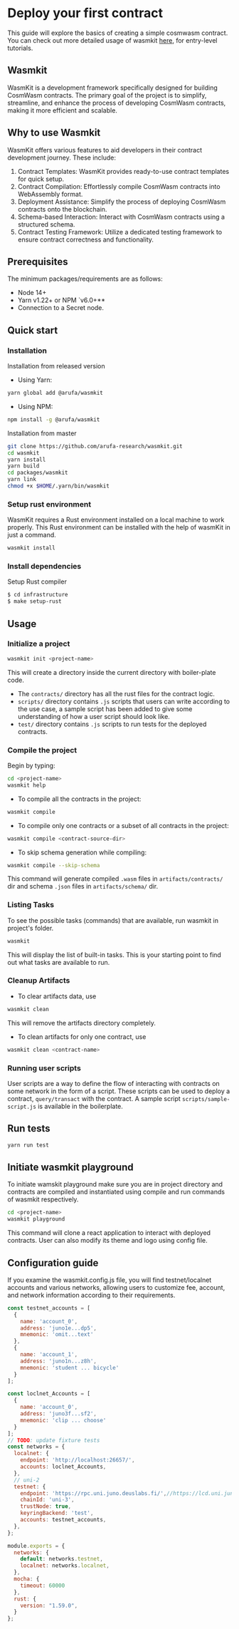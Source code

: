 # Deploy your first contract
This guide will explore the basics of creating a simple cosmwasm contract. You can check out more detailed usage of wasmkit [here](https://wasmkit.arufaresearch.com/), for entry-level tutorials.


## Wasmkit

WasmKit is a development framework specifically designed for building CosmWasm contracts. The primary goal of the project is to simplify, streamline, and enhance the process of developing CosmWasm contracts, making it more efficient and scalable.


## Why to use Wasmkit
WasmKit offers various features to aid developers in their contract development journey. These include:

1. Contract Templates: WasmKit provides ready-to-use contract templates for quick setup.
2. Contract Compilation: Effortlessly compile CosmWasm contracts into WebAssembly format.
3. Deployment Assistance: Simplify the process of deploying CosmWasm contracts onto the blockchain.
4. Schema-based Interaction: Interact with CosmWasm contracts using a structured schema.
5. Contract Testing Framework: Utilize a dedicated testing framework to ensure contract correctness and functionality.


## Prerequisites
The minimum packages/requirements are as follows:
- Node 14+
- Yarn v1.22+ or NPM `v6.0+**
- Connection to a Secret node.



## Quick start
### Installation
Installation from released version
- Using Yarn:
```bash
yarn global add @arufa/wasmkit
```
- Using NPM:
```bash
npm install -g @arufa/wasmkit
```

Installation from master
```bash
git clone https://github.com/arufa-research/wasmkit.git
cd wasmkit
yarn install
yarn build
cd packages/wasmkit
yarn link
chmod +x $HOME/.yarn/bin/wasmkit
```

### Setup rust environment
WasmKit requires a Rust environment installed on a local machine to work properly. This Rust environment can be installed with the help of wasmKit in just a command.
```bash
wasmkit install
```

### Install dependencies
Setup Rust compiler
```bash
$ cd infrastructure
$ make setup-rust
```

## Usage

### Initialize a project
```bash
wasmkit init <project-name>
```

This will create a directory inside the current directory with boiler-plate code. 
- The `contracts/` directory has all the rust files for the contract logic.
- `scripts/` directory contains `.js` scripts that users can write according to the use case, a sample script has been added to give some understanding of how a user script should look like.
- `test/` directory contains `.js` scripts to run tests for the deployed contracts.


### Compile the project
Begin by typing:
```bash
cd <project-name>
wasmkit help
```

- To compile all the contracts in the project:
```bash
wasmkit compile
```
-  To compile only one contracts or a subset of all contracts in the project:
```bash
wasmkit compile <contract-source-dir>
```
-  To skip schema generation while compiling:
```bash
wasmkit compile --skip-schema
```

This command will generate compiled `.wasm` files in `artifacts/contracts/` dir and schema `.json` files in `artifacts/schema/` dir.

### Listing Tasks
To see the possible tasks (commands) that are available, run wasmkit in project's folder.
```bash
wasmkit
```
This will display the list of built-in tasks. This is your starting point to find out what tasks are available to run.

### Cleanup Artifacts
- To clear artifacts data, use
```bash
wasmkit clean
```
This will remove the artifacts directory completely.
- To clean artifacts for only one contract, use
```bash
wasmkit clean <contract-name>
```

### Running user scripts
User scripts are a way to define the flow of interacting with contracts on some network in the form of a script. These scripts can be used to deploy a contract, `query/transact` with the contract. A sample script `scripts/sample-script.js` is available in the boilerplate.

## Run tests
```bash
yarn run test
```


## Initiate wasmkit playground
To initiate wamskit playground make sure you are in project directory and contracts are compiled and instantiated using compile and run commands of wasmkit respectively.

```bash
cd <project-name>
wasmkit playground
```
This command will clone a react application to interact with deployed contracts. User can also modify its theme and logo using config file.

## Configuration guide
If you examine the wasmkit.config.js file, you will find testnet/localnet accounts and various networks, allowing users to customize fee, account, and network information according to their requirements.

```javascript
const testnet_accounts = [
  {
    name: 'account_0',
    address: 'juno1e...dp5',
    mnemonic: 'omit...text'
  },
  {
    name: 'account_1',
    address: 'juno1n...z8h',
    mnemonic: 'student ... bicycle'
  }
];

const loclnet_Accounts = [
  {
    name: 'account_0',
    address: 'juno3f...sf2',
    mnemonic: 'clip ... choose'
  }
];
// TODO: update fixture tests
const networks = {
  localnet: {
    endpoint: 'http://localhost:26657/',
    accounts: loclnet_Accounts,
  },
  // uni-2
  testnet: {
    endpoint: 'https://rpc.uni.juno.deuslabs.fi/',//https://lcd.uni.juno.deuslabs.fi/
    chainId: 'uni-3',
    trustNode: true,
    keyringBackend: 'test',
    accounts: testnet_accounts,
  },
};

module.exports = {
  networks: {
    default: networks.testnet,
    localnet: networks.localnet,
  },
  mocha: {
    timeout: 60000
  },
  rust: {
    version: "1.59.0",
  }
};
```
